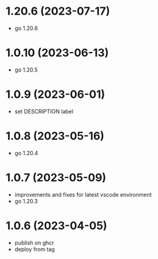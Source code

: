 # 1.20.6 (2023-07-17)

* go 1.20.6

# 1.0.10 (2023-06-13)

* go 1.20.5

# 1.0.9 (2023-06-01)

* set DESCRIPTION label

# 1.0.8 (2023-05-16)

* go 1.20.4

# 1.0.7 (2023-05-09)

* improvements and fixes for latest vscode environment
* go 1.20.3

# 1.0.6 (2023-04-05)

* publish on ghcr
* deploy from tag
